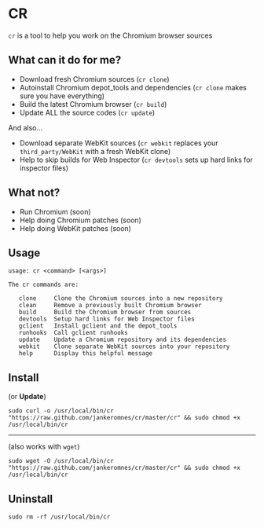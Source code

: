 # CR

`cr` is a tool to help you work on the Chromium browser sources

## What can it do for me?

- Download fresh Chromium sources (`cr clone`)
- Autoinstall Chromium depot\_tools and dependencies (`cr clone` makes sure you have everything)
- Build the latest Chromium browser (`cr build`)
- Update ALL the source codes (`cr update`)

And also...

- Download separate WebKit sources (`cr webkit` replaces your `third_party/WebKit` with a fresh WebKit clone)
- Help to skip builds for Web Inspector (`cr devtools` sets up hard links for inspector files)

## What not?

- Run Chromium (soon)
- Help doing Chromium patches (soon)
- Help doing WebKit patches (soon)

## Usage

    usage: cr <command> [<args>]

    The cr commands are:

       clone     Clone the Chromium sources into a new repository
       clean     Remove a previously built Chromium browser
       build     Build the Chromium browser from sources
       devtools  Setup hard links for Web Inspector files
       gclient   Install gclient and the depot_tools
       runhooks  Call gclient runhooks
       update    Update a Chromium repository and its dependencies
       webkit    Clone separate WebKit sources into your repository
       help      Display this helpful message

## Install

(or **Update**)

    sudo curl -o /usr/local/bin/cr "https://raw.github.com/jankeromnes/cr/master/cr" && sudo chmod +x /usr/local/bin/cr

---

(also works with `wget`)

    sudo wget -O /usr/local/bin/cr "https://raw.github.com/jankeromnes/cr/master/cr" && sudo chmod +x /usr/local/bin/cr

## Uninstall

    sudo rm -rf /usr/local/bin/cr

